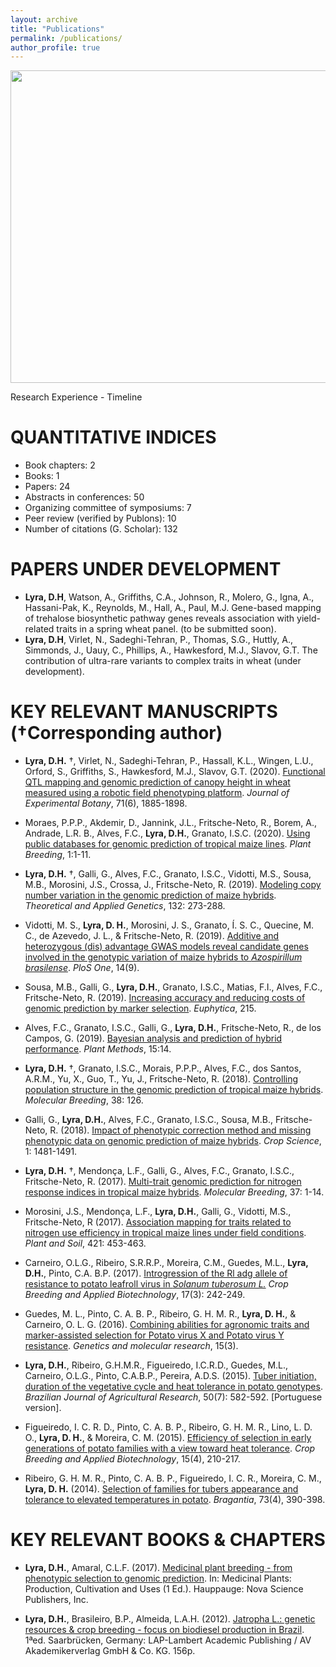 ```yaml
---
layout: archive
title: "Publications"
permalink: /publications/
author_profile: true
---
```


<img src="https://raw.githubusercontent.com/DaniloLyra/danilolyra.github.io/master/images/JXB.png" width="900" height="500">

Research Experience - Timeline

QUANTITATIVE INDICES
======
- Book chapters: 2 
- Books: 1 
- Papers: 24 
- Abstracts in conferences: 50
- Organizing committee of symposiums: 7
- Peer review (verified by Publons): 10
- Number of citations (G. Scholar): 132

PAPERS UNDER DEVELOPMENT 
======
- **Lyra, D.H**, Watson, A., Griffiths, C.A., Johnson, R., Molero, G., Igna, A., Hassani-Pak, K., Reynolds, M., Hall, A., Paul, M.J. Gene-based mapping of trehalose biosynthetic pathway genes reveals association with yield-related traits in a spring wheat panel. (to be submitted soon).
- **Lyra, D.H**, Virlet, N., Sadeghi-Tehran, P., Thomas, S.G., Huttly, A., Simmonds, J., Uauy, C., Phillips, A., Hawkesford, M.J., Slavov, G.T. The contribution of ultra-rare variants to complex traits in wheat (under development).

KEY RELEVANT MANUSCRIPTS (†Corresponding author)
======
- **Lyra, D.H.** †, Virlet, N., Sadeghi-Tehran, P., Hassall, K.L., Wingen, L.U., Orford, S., Griffiths, S., Hawkesford, M.J., Slavov, G.T. (2020). [Functional QTL mapping and genomic prediction of canopy height in wheat measured using a robotic field phenotyping platform](https://academic.oup.com/jxb/article/71/6/1885/5757976). *Journal of Experimental Botany*, 71(6), 1885-1898. 

-	Moraes, P.P.P., Akdemir, D., Jannink, J.L., Fritsche-Neto, R., Borem, A., Andrade, L.R. B., Alves, F.C., **Lyra, D.H.**, Granato, I.S.C. (2020). [Using public databases for genomic prediction of tropical maize lines](https://onlinelibrary.wiley.com/doi/full/10.1111/pbr.12827). *Plant Breeding*, 1:1-11.

- **Lyra, D.H.** †, Galli, G., Alves, F.C., Granato, I.S.C., Vidotti, M.S., Sousa, M.B., Morosini, J.S., Crossa, J., Fritsche-Neto, R. (2019). [Modeling copy number variation in the genomic prediction of maize hybrids](https://link.springer.com/article/10.1007/s00122-018-3215-2). *Theoretical and Applied Genetics*, 132: 273-288. 

- Vidotti, M. S., **Lyra, D. H.**, Morosini, J. S., Granato, Í. S. C., Quecine, M. C., de Azevedo, J. L., & Fritsche-Neto, R. (2019). [Additive and heterozygous (dis) advantage GWAS models reveal candidate genes involved in the genotypic variation of maize hybrids to *Azospirillum brasilense*](https://journals.plos.org/plosone/article?id=10.1371/journal.pone.0222788). *PloS One*, 14(9).

- Sousa, M.B., Galli, G., **Lyra, D.H.**, Granato, I.S.C., Matias, F.I., Alves, F.C., Fritsche-Neto, R. (2019). [Increasing accuracy and reducing costs of genomic prediction by marker selection](https://link.springer.com/article/10.1007%2Fs10681-019-2339-z). *Euphytica*, 215.

- Alves, F.C., Granato, I.S.C., Galli, G., **Lyra, D.H.**, Fritsche-Neto, R., de los Campos, G. (2019). [Bayesian analysis and prediction of hybrid performance](https://plantmethods.biomedcentral.com/articles/10.1186/s13007-019-0388-x). *Plant Methods*, 15:14.

- **Lyra, D.H.** †, Granato, I.S.C., Morais, P.P.P., Alves, F.C., dos Santos, A.R.M., Yu, X., Guo, T., Yu, J., Fritsche-Neto, R. (2018). [Controlling population structure in the genomic prediction of tropical maize hybrids](https://link.springer.com/article/10.1007%2Fs11032-018-0882-2). *Molecular Breeding*, 38: 126.

- Galli, G., **Lyra, D.H.**, Alves, F.C., Granato, I.S.C., Sousa, M.B., Fritsche-Neto, R. (2018). [Impact of phenotypic correction method and missing phenotypic data on genomic prediction of maize hybrids](https://acsess.onlinelibrary.wiley.com/doi/abs/10.2135/cropsci2017.07.0459). *Crop Science*, 1: 1481-1491.

- **Lyra, D.H.** †, Mendonça, L.F., Galli, G., Alves, F.C., Granato, I.S.C., Fritsche-Neto, R. (2017). [Multi-trait genomic prediction for nitrogen response indices in tropical maize hybrids](https://link.springer.com/article/10.1007%2Fs11032-017-0681-1). *Molecular Breeding*, 37: 1-14. 

- Morosini, J.S., Mendonça, L.F., **Lyra, D.H.**, Galli, G., Vidotti, M.S., Fritsche-Neto, R (2017). [Association mapping for traits related to nitrogen use efficiency in tropical maize lines under field conditions](https://link.springer.com/article/10.1007%2Fs11104-017-3479-3). *Plant and Soil*, 421: 453-463.

- Carneiro, O.L.G., Ribeiro, S.R.R.P., Moreira, C.M., Guedes, M.L., **Lyra, D.H.**, Pinto, C.A. B.P. (2017). [Introgression of the Rl adg allele of resistance to potato leafroll virus in *Solanum tuberosum L.*](https://www.scielo.br/scielo.php?script=sci_arttext&pid=S1984-70332017000300242&lng=en&tlng=en) *Crop Breeding and Applied Biotechnology*, 17(3): 242-249.

- Guedes, M. L., Pinto, C. A. B. P., Ribeiro, G. H. M. R., **Lyra, D. H.**, & Carneiro, O. L. G. (2016). [Combining abilities for agronomic traits and marker-assisted selection for Potato virus X and Potato virus Y resistance](https://www.researchgate.net/publication/308272509_Combining_abilities_for_agronomic_traits_and_marker-assisted_selection_for_Potato_virus_X_and_Potato_virus_Y_resistance). *Genetics and molecular research*, 15(3).

- **Lyra, D.H.**, Ribeiro, G.H.M.R., Figueiredo, I.C.R.D., Guedes, M.L., Carneiro, O.L.G., Pinto, C.A.B.P., Pereira, A.D.S. (2015). [Tuber initiation, duration of the vegetative cycle and heat tolerance in potato genotypes](https://www.scielo.br/scielo.php?pid=S0100-204X2015000700582&script=sci_abstract). *Brazilian Journal of Agricultural Research*, 50(7): 582-592. [Portuguese version].

- Figueiredo, I. C. R. D., Pinto, C. A. B. P., Ribeiro, G. H. M. R., Lino, L. D. O., **Lyra, D. H.**, & Moreira, C. M. (2015). [Efficiency of selection in early generations of potato families with a view toward heat tolerance](https://www.researchgate.net/publication/290786970_Efficiency_of_selection_in_early_generations_of_potato_families_with_a_view_toward_heat_tolerance). *Crop Breeding and Applied Biotechnology*, 15(4), 210-217.

- Ribeiro, G. H. M. R., Pinto, C. A. B. P., Figueiredo, I. C. R., Moreira, C. M., **Lyra, D. H.** (2014). [Selection of families for tubers appearance and tolerance to elevated temperatures in potato](https://www.scielo.br/scielo.php?script=sci_arttext&pid=S0006-87052014000400007). *Bragantia*, 73(4), 390-398.

KEY RELEVANT BOOKS & CHAPTERS
======
- **Lyra, D.H.**, Amaral, C.L.F. (2017). [Medicinal plant breeding - from phenotypic selection to genomic prediction](https://novapublishers.com/shop/medicinal-plants-production-cultivation-and-uses/). In: Medicinal Plants: Production, Cultivation and Uses (1 Ed.). Hauppauge: Nova Science Publishers, Inc.

- **Lyra, D.H.**, Brasileiro, B.P., Almeida, L.A.H. (2012). [Jatropha L.: genetic resources & crop breeding - focus on biodiesel production in Brazil](https://www.amazon.com/Jatropha-L-Resources-Biodiesel-Production/dp/3659216941). 1ªed. Saarbrücken, Germany: LAP-Lambert Academic Publishing / AV Akademikerverlag GmbH & Co. KG. 156p.
